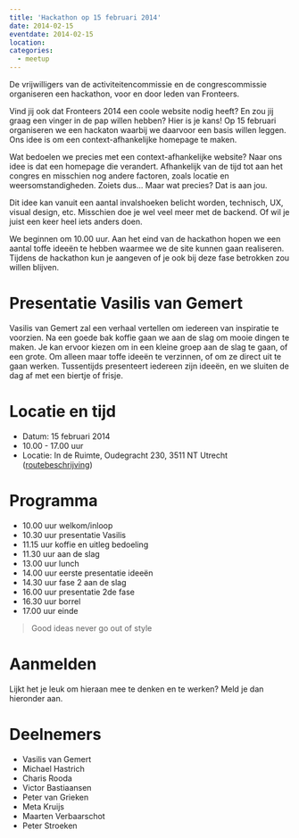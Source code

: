 ```yaml
---
title: 'Hackathon op 15 februari 2014'
date: 2014-02-15
eventdate: 2014-02-15
location:
categories:
  - meetup
---
```


De vrijwilligers van de activiteitencommissie en de congrescommissie organiseren een hackathon, voor en door leden van Fronteers.

Vind jij ook dat Fronteers 2014 een coole website nodig heeft? En zou jij graag een vinger in de pap willen hebben? Hier is je kans! Op 15 februari organiseren we een hackaton waarbij we daarvoor een basis willen leggen. Ons idee is om een context-afhankelijke homepage te maken.

Wat bedoelen we precies met een context-afhankelijke website? Naar ons idee is dat een homepage die verandert. Afhankelijk van de tijd tot aan het congres en misschien nog andere factoren, zoals locatie en weersomstandigheden. Zoiets dus... Maar wat precies? Dat is aan jou.

Dit idee kan vanuit een aantal invalshoeken belicht worden, technisch, UX, visual design, etc. Misschien doe je wel veel meer met de backend. Of wil je juist een keer heel iets anders doen.

We beginnen om 10.00 uur. Aan het eind van de hackathon hopen we een aantal toffe ideeën te hebben waarmee we de site kunnen gaan realiseren. Tijdens de hackathon kun je aangeven of je ook bij deze fase betrokken zou willen blijven.

# Presentatie Vasilis van Gemert

Vasilis van Gemert zal een verhaal vertellen om iedereen van inspiratie te voorzien.
Na een goede bak koffie gaan we aan de slag om mooie dingen te maken. Je kan ervoor kiezen om in een kleine groep aan de slag te gaan, of een grote. Om alleen maar toffe ideeën te verzinnen, of om ze direct uit te gaan werken. Tussentijds presenteert iedereen zijn ideeën, en we sluiten de dag af met een biertje of frisje.

# Locatie en tijd

- Datum: 15 februari 2014
- 10.00 - 17.00 uur
- Locatie: In de Ruimte, Oudegracht 230, 3511 NT Utrecht ([routebeschrijving](http://www.inderuimte.org/contact-inf/))

# Programma

- 10.00 uur welkom/inloop
- 10.30 uur presentatie Vasilis
- 11.15 uur koffie en uitleg bedoeling
- 11.30 uur aan de slag
- 13.00 uur lunch
- 14.00 uur eerste presentatie ideeën
- 14.30 uur fase 2 aan de slag
- 16.00 uur presentatie 2de fase
- 16.30 uur borrel
- 17.00 uur einde

> Good ideas never go out of style

# Aanmelden

Lijkt het je leuk om hieraan mee te denken en te werken? Meld je dan hieronder aan.

# Deelnemers

- Vasilis van Gemert
- Michael Hastrich
- Charis Rooda
- Victor Bastiaansen
- Peter van Grieken
- Meta Kruijs
- Maarten Verbaarschot
- Peter Stroeken
